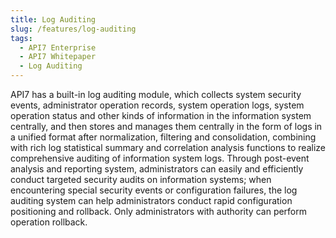 ```yaml
---
title: Log Auditing
slug: /features/log-auditing
tags:
  - API7 Enterprise
  - API7 Whitepaper
  - Log Auditing
---
```


API7 has a built-in log auditing module, which collects system security events, administrator operation records, system operation logs, system operation status and other kinds of information in the information system centrally, and then stores and manages them centrally in the form of logs in a unified format after normalization, filtering and consolidation, combining with rich log statistical summary and correlation analysis functions to realize comprehensive auditing of information system logs. Through post-event analysis and reporting system, administrators can easily and efficiently conduct targeted security audits on information systems; when encountering special security events or configuration failures, the log auditing system can help administrators conduct rapid configuration positioning and rollback. Only administrators with authority can perform operation rollback.